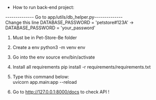 - How to run back-end project:

-------------- Go to app/utils/db_helper.py--------------\
Change this line DATABASE_PASSWORD = 'petstore#123A' -> DATABASE_PASSWORD = 'your_password'


1. Must be in Pet-Store-Be folder

2. Create a env
python3 -m venv env

3. Go into the env
source env/bin/activate

4. Install all requirements
pip install -r requirements/requirements.txt

5. Type this command below:\
uvicorn app.main:app --reload

6. Go to http://127.0.0.1:8000/docs to check API !